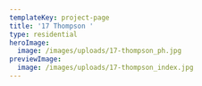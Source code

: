 ```yaml
---
templateKey: project-page
title: '17 Thompson '
type: residential
heroImage:
  image: /images/uploads/17-thompson_ph.jpg
previewImage:
  image: /images/uploads/17-thompson_index.jpg
---
```


